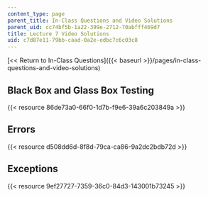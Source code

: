 ```yaml
---
content_type: page
parent_title: In-Class Questions and Video Solutions
parent_uid: cc74bf5b-1a22-399e-2712-70abfff469d7
title: Lecture 7 Video Solutions
uid: c7d87e11-79bb-caad-0a2e-edbc7c6c03c8
---
```


[<< Return to In-Class Questions]({{< baseurl >}}/pages/in-class-questions-and-video-solutions)

Black Box and Glass Box Testing
-------------------------------

{{< resource 86de73a0-66f0-1d7b-f9e6-39a6c203849a >}}

Errors
------

{{< resource d508dd6d-8f8d-79ca-ca86-9a2dc2bdb72d >}}

Exceptions
----------

{{< resource 9ef27727-7359-36c0-84d3-143001b73245 >}}